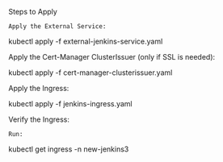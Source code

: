 Steps to Apply

    Apply the External Service:

kubectl apply -f external-jenkins-service.yaml

Apply the Cert-Manager ClusterIssuer (only if SSL is needed):

kubectl apply -f cert-manager-clusterissuer.yaml

Apply the Ingress:

kubectl apply -f jenkins-ingress.yaml

Verify the Ingress:

    Run:

kubectl get ingress -n new-jenkins3

